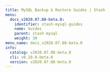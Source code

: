 ```yaml
---
title: MySQL Backup & Restore Guides | Stash
menu:
  docs_v2020.07.08-beta.0:
    identifier: stash-mysql-guides
    name: Guides
    parent: stash-mysql
    weight: 30
menu_name: docs_v2020.07.08-beta.0
info:
  catalog: v2020.07.08-beta.0
  cli: v0.10.0-beta.0
  version: v2020.07.08-beta.0
---
```


